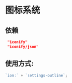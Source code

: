 # 图标系统

## 依赖

```json
 "iconify"
 "iconify/json"
```

## 使用方式:

```javascript
`ion:` + `settings-outline`;
```
